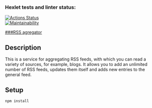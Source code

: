 ### Hexlet tests and linter status:
[![Actions Status](https://github.com/EkaterinaRina/frontend-project-11/actions/workflows/hexlet-check.yml/badge.svg)](https://github.com/EkaterinaRina/frontend-project-11/actions)  
[![Maintainability](https://api.codeclimate.com/v1/badges/deca3f04f6993791dda2/maintainability)](https://codeclimate.com/github/EkaterinaRina/frontend-project-11/maintainability)  
  
[###RSS agregator](https://frontend-project-11-three-sepia.vercel.app/  )  
  
## Description  
This is a service for aggregating RSS feeds, with which you can read a variety of sources, for example, blogs. It allows you to add an unlimited number of RSS feeds, updates them itself and adds new entries to the general feed.  

## Setup  
```javascript  
npm install  
```  

